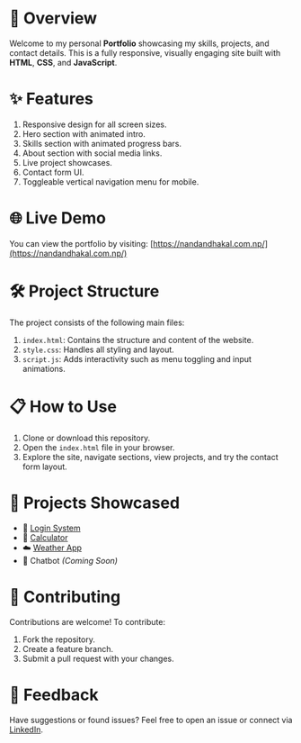 
# 📄 Overview
Welcome to my personal **Portfolio** showcasing my skills, projects, and contact details. This is a fully responsive, visually engaging site built with **HTML**, **CSS**, and **JavaScript**.

# ✨ Features
1. Responsive design for all screen sizes.
2. Hero section with animated intro.
3. Skills section with animated progress bars.
4. About section with social media links.
5. Live project showcases.
6. Contact form UI.
7. Toggleable vertical navigation menu for mobile.

# 🌐 Live Demo
You can view the portfolio by visiting: [https://nandandhakal.com.np/](https://nandandhakal.com.np/)

# 🛠️ Project Structure
The project consists of the following main files:

1. `index.html`: Contains the structure and content of the website.
2. `style.css`: Handles all styling and layout.
3. `script.js`: Adds interactivity such as menu toggling and input animations.

# 📋 How to Use
1. Clone or download this repository.
2. Open the `index.html` file in your browser.
3. Explore the site, navigate sections, view projects, and try the contact form layout.

# 📎 Projects Showcased
- 🔐 [Login System](https://nandandkl.infinityfreeapp.com/)
- 🧮 [Calculator](https://nandandklcalculator.netlify.app/)
- ☁️ [Weather App](https://ask-clouds.onrender.com/)
- 🤖 Chatbot *(Coming Soon)*

# 🤝 Contributing
Contributions are welcome! To contribute:

1. Fork the repository.
2. Create a feature branch.
3. Submit a pull request with your changes.

# 💬 Feedback
Have suggestions or found issues? Feel free to open an issue or connect via [LinkedIn](https://www.linkedin.com/in/nandandkl/).
